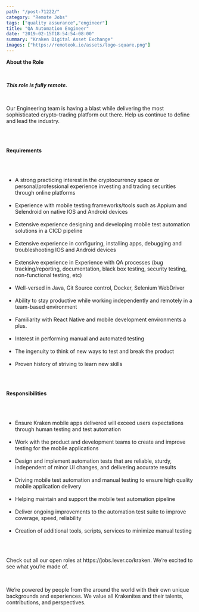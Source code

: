 ```yaml
---
path: "/post-71222/"
category: "Remote Jobs"
tags: ["quality assurance","engineer"]
title: "QA Automation Engineer"
date: "2019-02-15T18:54:54-08:00"
summary: "Kraken Digital Asset Exchange"
images: ["https://remoteok.io/assets/logo-square.png"]
---
```


<p><strong>About the Role</strong></p><br /><p><strong><em>This role is fully remote.</em></strong></p><br /><p>Our Engineering team is having a blast while delivering the most sophisticated crypto-trading platform out there. Help us continue to define and lead the industry.</p><br /><p><br><strong>Requirements</strong></p><br /><ul><br /><li>A strong practicing interest in the cryptocurrency space or personal/professional experience investing and trading securities through online platforms</li><br /><li>Experience with mobile testing frameworks/tools such as Appium and Selendroid on native IOS and Android devices</li><br /><li>Extensive experience designing and developing mobile test automation solutions in a CICD pipeline</li><br /><li>Extensive experience in configuring, installing apps, debugging and troubleshooting IOS and Android devices</li><br /><li>Extensive experience in Experience with QA processes (bug tracking/reporting, documentation, black box testing, security testing, non-functional testing, etc)</li><br /><li>Well-versed in Java, Git Source control, Docker, Selenium WebDriver</li><br /><li>Ability to stay productive while working independently and remotely in a team-based environment</li><br /><li>Familiarity with React Native and mobile development environments a plus.</li><br /><li>Interest in performing manual and automated testing</li><br /><li>The ingenuity to think of new ways to test and break the product</li><br /><li>Proven history of striving to learn new skills</li><br /></ul><br /><p><strong>Responsibilities</strong></p><br /><ul><br /><li>Ensure Kraken mobile apps delivered will exceed users expectations through human testing and test automation</li><br /><li>Work with the product and development teams to create and improve testing for the mobile applications</li><br /><li>Design and implement automation tests that are reliable, sturdy, independent of minor UI changes, and delivering accurate results</li><br /><li>Driving mobile test automation and manual testing to ensure high quality mobile application delivery</li><br /><li>Helping maintain and support the mobile test automation pipeline</li><br /><li>Deliver ongoing improvements to the automation test suite to improve coverage, speed, reliability</li><br /><li>Creation of additional tools, scripts, services to minimize manual testing</li><br /></ul><br /><p>Check out all our open roles at https://jobs.lever.co/kraken. We&rsquo;re excited to see what you&rsquo;re made of.</p><br /><p>We&rsquo;re powered by people from the around the world with their own unique backgrounds and experiences. We value all Krakenites and their talents, contributions, and perspectives.</p>
